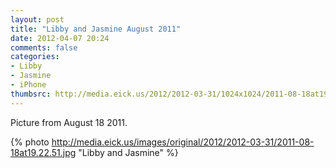 ```yaml
---
layout: post
title: "Libby and Jasmine August 2011"
date: 2012-04-07 20:24
comments: false
categories: 
- Libby
- Jasmine
- iPhone
thumbsrc: http://media.eick.us/2012/2012-03-31/1024x1024/2011-08-18at19.22.51.jpg
---
```

Picture from August 18 2011.



{% photo http://media.eick.us/images/original/2012/2012-03-31/2011-08-18at19.22.51.jpg "Libby and Jasmine" %}

